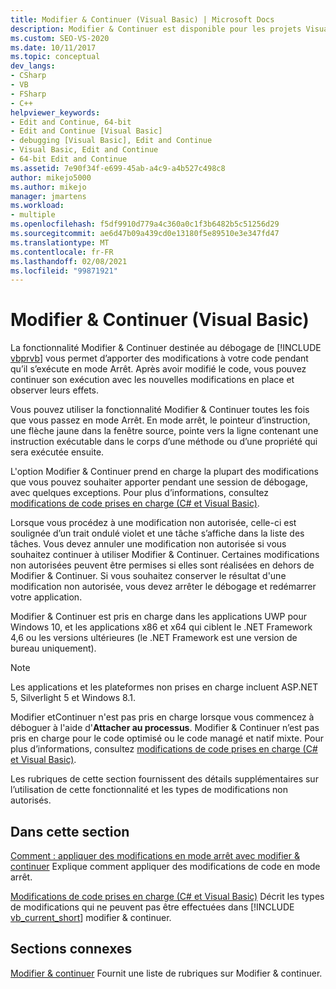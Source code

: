 ```yaml
---
title: Modifier & Continuer (Visual Basic) | Microsoft Docs
description: Modifier & Continuer est disponible pour les projets Visual Basic. Découvrez les modifications qui sont prises en charge et comment contrôler si vos modifications sont appliquées et à quel moment.
ms.custom: SEO-VS-2020
ms.date: 10/11/2017
ms.topic: conceptual
dev_langs:
- CSharp
- VB
- FSharp
- C++
helpviewer_keywords:
- Edit and Continue, 64-bit
- Edit and Continue [Visual Basic]
- debugging [Visual Basic], Edit and Continue
- Visual Basic, Edit and Continue
- 64-bit Edit and Continue
ms.assetid: 7e90f34f-e699-45ab-a4c9-a4b527c498c8
author: mikejo5000
ms.author: mikejo
manager: jmartens
ms.workload:
- multiple
ms.openlocfilehash: f5df9910d779a4c360a0c1f3b6482b5c51256d29
ms.sourcegitcommit: ae6d47b09a439cd0e13180f5e89510e3e347fd47
ms.translationtype: MT
ms.contentlocale: fr-FR
ms.lasthandoff: 02/08/2021
ms.locfileid: "99871921"
---
```

# <a name="edit-and-continue-visual-basic"></a>Modifier & Continuer (Visual Basic)
La fonctionnalité Modifier &amp; Continuer destinée au débogage de [!INCLUDE [vbprvb](../code-quality/includes/vbprvb_md.md)] vous permet d’apporter des modifications à votre code pendant qu’il s’exécute en mode Arrêt. Après avoir modifié le code, vous pouvez continuer son exécution avec les nouvelles modifications en place et observer leurs effets.

 Vous pouvez utiliser la fonctionnalité Modifier &amp; Continuer toutes les fois que vous passez en mode Arrêt. En mode arrêt, le pointeur d’instruction, une flèche jaune dans la fenêtre source, pointe vers la ligne contenant une instruction exécutable dans le corps d’une méthode ou d’une propriété qui sera exécutée ensuite.

 L'option Modifier &amp; Continuer prend en charge la plupart des modifications que vous pouvez souhaiter apporter pendant une session de débogage, avec quelques exceptions. Pour plus d’informations, consultez [modifications de code prises en charge (C# et Visual Basic)](../debugger/supported-code-changes-csharp.md).

 Lorsque vous procédez à une modification non autorisée, celle-ci est soulignée d’un trait ondulé violet et une tâche s’affiche dans la liste des tâches. Vous devez annuler une modification non autorisée si vous souhaitez continuer à utiliser Modifier &amp; Continuer. Certaines modifications non autorisées peuvent être permises si elles sont réalisées en dehors de Modifier &amp; Continuer. Si vous souhaitez conserver le résultat d'une modification non autorisée, vous devez arrêter le débogage et redémarrer votre application.

 Modifier & Continuer est pris en charge dans les applications UWP pour Windows 10, et les applications x86 et x64 qui ciblent le .NET Framework 4,6 ou les versions ultérieures (le .NET Framework est une version de bureau uniquement).

 > [!NOTE]
 > Les applications et les plateformes non prises en charge incluent ASP.NET 5, Silverlight 5 et Windows 8.1.

 Modifier etContinuer n'est pas pris en charge lorsque vous commencez à déboguer à l'aide d'**Attacher au processus**. Modifier & Continuer n’est pas pris en charge pour le code optimisé ou le code managé et natif mixte. Pour plus d’informations, consultez [modifications de code prises en charge (C# et Visual Basic)](../debugger/supported-code-changes-csharp.md).

 Les rubriques de cette section fournissent des détails supplémentaires sur l’utilisation de cette fonctionnalité et les types de modifications non autorisés.

## <a name="in-this-section"></a>Dans cette section
 [Comment : appliquer des modifications en mode arrêt avec modifier & continuer](../debugger/how-to-apply-edits-in-break-mode-with-edit-and-continue.md) Explique comment appliquer des modifications de code en mode arrêt.

 [Modifications de code prises en charge (C# et Visual Basic)](../debugger/supported-code-changes-csharp.md) Décrit les types de modifications qui ne peuvent pas être effectuées dans [!INCLUDE [vb_current_short](../debugger/includes/vb_current_short_md.md)] modifier & continuer.

## <a name="related-sections"></a>Sections connexes
 [Modifier & continuer](../debugger/edit-and-continue.md) Fournit une liste de rubriques sur Modifier & continuer.
